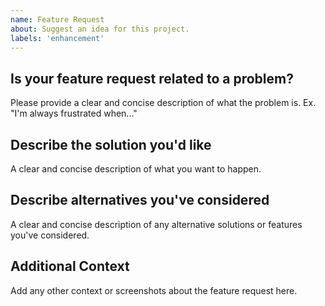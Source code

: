 ```yaml
---
name: Feature Request
about: Suggest an idea for this project.
labels: 'enhancement'
---
```


## Is your feature request related to a problem?

Please provide a clear and concise description of what the problem is. Ex. "I'm always frustrated when..."

## Describe the solution you'd like

A clear and concise description of what you want to happen.

## Describe alternatives you've considered

A clear and concise description of any alternative solutions or features you've considered.

## Additional Context

Add any other context or screenshots about the feature request here.
